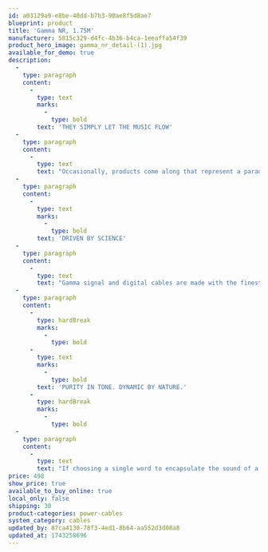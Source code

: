 ```yaml
---
id: a03129a9-e8be-40dd-b7b3-90ae8f5d8ae7
blueprint: product
title: 'Gamma NR, 1.75M'
manufacturer: 5815c329-d4fc-4b36-b4ca-1eeaffa54f39
product_hero_image: gamma_nr_detail-(1).jpg
available_for_demo: true
description:
  -
    type: paragraph
    content:
      -
        type: text
        marks:
          -
            type: bold
        text: 'THEY SIMPLY LET THE MUSIC FLOW'
  -
    type: paragraph
    content:
      -
        type: text
        text: "Occasionally, products come along that represent a paradigm shift within a given category. Using 25 years worth of Shunyata Research's documented science, experience and innovation, Gamma Series cables are poised to upend price and performance axioms within the cable industry. Shunyata Research has made critical advancements in conductor science and applied them to Gamma Series cables, elevating performance far beyond expectation. Perhaps more than any other product in Shunyata Research's history, Gamma Series cables demand to be heard even when compared to cables two to three times the cost."
  -
    type: paragraph
    content:
      -
        type: text
        marks:
          -
            type: bold
        text: 'DRIVEN BY SCIENCE'
  -
    type: paragraph
    content:
      -
        type: text
        text: "Gamma signal and digital cables are made with the finest conductors available. Single-crystal, continuous cast Ohno copper is an ultra-pure conductor normally found in far more expensive cables. Ohno conductors are extruded using Shunyata Research's exclusive PMZ (Precision Matched Impedance) process. This extrusion method tightens the tolerances of the conductor surfaces, dielectric extrusions, and the precision of the braided shield. All are held to minute tolerances. The extrusion and braiding machines must be run at one-quarter speed during the manufacturing process. Finally, all Gamma cables are conditioned for 4 days using advanced Kinetic Phase Inversion Process (KPIP v2™)."
  -
    type: paragraph
    content:
      -
        type: hardBreak
        marks:
          -
            type: bold
      -
        type: text
        marks:
          -
            type: bold
        text: 'PURITY IN TONE. DYNAMIC BY NATURE.'
      -
        type: hardBreak
        marks:
          -
            type: bold
  -
    type: paragraph
    content:
      -
        type: text
        text: "If choosing a single word to encapsulate the sound of a Gamma Series cable system, it would be coherence. Every aspect of Gamma cable system performance simply flows with the ease and clarity of a single voice. Textural and tonal nuance is balanced perfectly against Gamma's explosive, dynamic nature. Gamma cable systems never sound forward, bright, aggressive or edgy. However, what truly separates Gamma cables from all others, regardless of cost, is their self-effacing alacrity, timing accuracy, dynamic punch and frequency extension. Most pure-copper cables, even expensive models, may sound warm, rich, and full bodied at the expense of accurate timing, dynamics and frequency extension. Gamma cables sound very natural, but are surprisingly agile, athletic and entirely unforced with regard to expressing frequency extension, timing, weight and authority in the low octaves. Gamma cables do all of this without calling attention to themselves, allowing the purity of the sound to take center stage."
price: 498
show_price: true
available_to_buy_online: true
local_only: false
shipping: 30
product-categories: power-cables
system_category: cables
updated_by: 87ca4130-78f3-4ed1-8b64-aa552d3d08a8
updated_at: 1743258696
---
```

